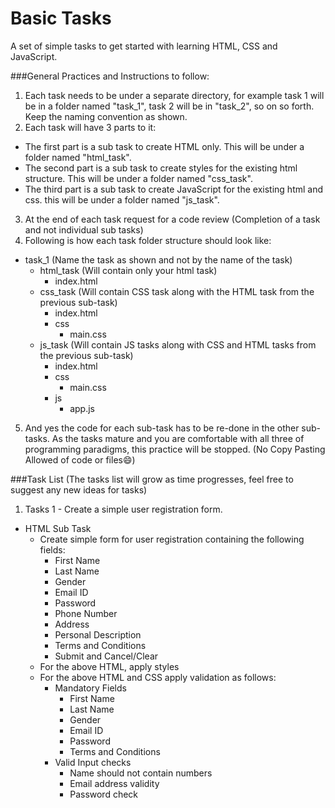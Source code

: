 # Basic Tasks

A set of simple tasks to get started with learning HTML, CSS and JavaScript.

###General Practices and Instructions to follow:

1. Each task needs to be under a separate directory, for example task 1 will be in a folder named "task_1", task 2 will be in "task_2", so on so forth. Keep the naming convention as shown.
2. Each task will have 3 parts to it:
  * The first part is a sub task to create HTML only. This will be under a folder named "html_task".
  * The second part is a sub task to create styles for the existing html structure. This will be under a folder named "css_task".
  * The third part is a sub task to create JavaScript for the existing html and css. this will be under a folder named "js_task".
3. At the end of each task request for a code review (Completion of a task and not individual sub tasks)
4. Following is how each task folder structure should look like:
  * task_1 (Name the task as shown and not by the name of the task)
    - html_task (Will contain only your html task)
      - index.html
    - css_task (Will contain CSS task along with the HTML task from the previous sub-task)
      - index.html
      - css
        - main.css
    - js_task (Will contain JS tasks along with CSS and HTML tasks from the previous sub-task)
      - index.html
      - css
        - main.css
      - js
        - app.js
5. And yes the code for each sub-task has to be re-done in the other sub-tasks. As the tasks mature and you are comfortable with all three of programming paradigms, this practice will be stopped. (No Copy Pasting Allowed of code or files:smile:)

###Task List (The tasks list will grow as time progresses, feel free to suggest any new ideas for tasks)

1. Tasks 1 - Create a simple user registration form.
  * HTML Sub Task
    * Create simple form for user registration containing the following fields:
      - First Name
      - Last Name
      - Gender
      - Email ID
      - Password
      - Phone Number
      - Address
      - Personal Description
      - Terms and Conditions
      - Submit and Cancel/Clear
    * For the above HTML, apply styles
    * For the above HTML and CSS apply validation as follows:
      - Mandatory Fields
        * First Name
        * Last Name
        * Gender
        * Email ID
        * Password
        * Terms and Conditions
      - Valid Input checks
        * Name should not contain numbers
        * Email address validity
        * Password check
